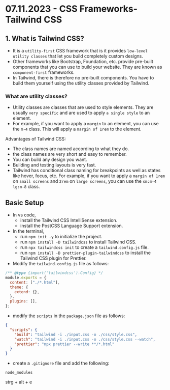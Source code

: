 # 07.11.2023 - CSS Frameworks- Tailwind CSS

## 1. What is Tailwind CSS?

- It is a `utility-first` CSS framework that is it provides `low-level utility classes` that let you build completely custom designs.
- Other frameworks like Bootstrap, Foundation, etc. provide pre-built components that you can use to build your website. They are known as `component-first` frameworks.
- In Tailwind, there is therefore no pre-built components. You have to build them yourself using the utility classes provided by Tailwind.

### What are utility classes?

- Utility classes are classes that are used to style elements. They are usually `very specific` and are used to apply `a single style` to an element.
- For example, if you want to apply a `margin` to an element, you can use the `m-4` class. This will apply a `margin of 1rem` to the element.

Advantages of Tailwind CSS:

- The class names are named according to what they do.
- the class names are very short and easy to remember.
- You can build any design you want.
- Building and testing layouts is very fast.
- Tailwind has conditional class naming for breakpoints as well as states like hover, focus, etc. For example, if you want to apply a `margin of 1rem` on `small screens` and `2rem` on `large screens`, you can use the `sm:m-4 lg:m-8` class.

## Basic Setup

- In vs code,
  - install the Tailwind CSS IntelliSense extension.
  - install the PostCSS Language Support extension.
- In the terminal,
  - run `npm init -y` to initialize the project.
  - run `npm install -D tailwindcss` to install Tailwind CSS.
  - run `npx tailwindcss init` to create a `tailwind.config.js` file.
  - run `npm install -D prettier-plugin-tailwindcss` to install the Tailwind CSS plugin for Prettier.
- Modify the `tailwind.config.js` file as follows:

```js
/** @type {import('tailwindcss').Config} */
module.exports = {
  content: ["./*.html"],
  theme: {
    extend: {},
  },
  plugins: [],
};
```

- modify the `scripts` in the `package.json` file as follows:

```json
{
  "scripts": {
    "build": "tailwind -i ./input.css -o ./css/style.css",
    "watch": "tailwind -i ./input.css -o ./css/style.css --watch",
    "prettier": "npx prettier --write **/*.html"
  }
}
```

- create a `.gitignore` file and add the following:

```gitignore
node_modules
```

strg + alt + e
